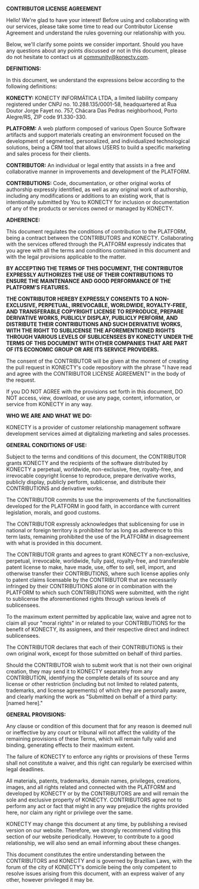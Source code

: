 **CONTRIBUTOR LICENSE AGREEMENT**

Hello! We're glad to have your interest! Before using and collaborating with our services, please take some time to read our Contributor License Agreement and understand the rules governing our relationship with you.

Below, we'll clarify some points we consider important. Should you have any questions about any points discussed or not in this document, please do not hesitate to contact us at community@konecty.com.

**DEFINITIONS:**

In this document, we understand the expressions below according to the following definitions:

**KONECTY:** KONECTY INFORMÁTICA LTDA, a limited liability company registered under CNPJ no. 10.288.135/0001-58, headquartered at Rua Doutor Jorge Fayet no. 757, Chácara Das Pedras neighborhood, Porto Alegre/RS, ZIP code 91.330-330.

**PLATFORM:** A web platform composed of various Open Source Software artifacts and support materials creating an environment focused on the development of segmented, personalized, and individualized technological solutions, being a CRM tool that allows USERS to build a specific marketing and sales process for their clients.

**CONTRIBUTOR:** An individual or legal entity that assists in a free and collaborative manner in improvements and development of the PLATFORM.

**CONTRIBUTIONS:** Code, documentation, or other original works of authorship expressly identified, as well as any original work of authorship, including any modifications or additions to an existing work, that is intentionally submitted by You to KONECTY for inclusion or documentation of any of the products or services owned or managed by KONECTY.

**ADHERENCE:**

This document regulates the conditions of contribution to the PLATFORM, being a contract between the CONTRIBUTORS and KONECTY. Collaborating with the services offered through the PLATFORM expressly indicates that you agree with all the terms and conditions contained in this document and with the legal provisions applicable to the matter.

**BY ACCEPTING THE TERMS OF THIS DOCUMENT, THE CONTRIBUTOR EXPRESSLY AUTHORIZES THE USE OF THEIR CONTRIBUTIONS TO ENSURE THE MAINTENANCE AND GOOD PERFORMANCE OF THE PLATFORM'S FEATURES.**

**THE CONTRIBUTOR HEREBY EXPRESSLY CONSENTS TO A NON-EXCLUSIVE, PERPETUAL, IRREVOCABLE, WORLDWIDE, ROYALTY-FREE, AND TRANSFERABLE COPYRIGHT LICENSE TO REPRODUCE, PREPARE DERIVATIVE WORKS, PUBLICLY DISPLAY, PUBLICLY PERFORM, AND DISTRIBUTE THEIR CONTRIBUTIONS AND SUCH DERIVATIVE WORKS, WITH THE RIGHT TO SUBLICENSE THE AFOREMENTIONED RIGHTS THROUGH VARIOUS LEVELS OF SUBLICENSEES BY KONECTY UNDER THE TERMS OF THIS DOCUMENT WITH OTHER COMPANIES THAT ARE PART OF ITS ECONOMIC GROUP OR ARE ITS SERVICE PROVIDERS.**

The consent of the CONTRIBUTOR will be given at the moment of creating the pull request in KONECTY's code repository with the phrase "I have read and agree with the CONTRIBUTOR LICENSE AGREEMENT" in the body of the request.

If you DO NOT AGREE with the provisions set forth in this document, DO NOT access, view, download, or use any page, content, information, or service from KONECTY in any way.

**WHO WE ARE AND WHAT WE DO:**

KONECTY is a provider of customer relationship management software development services aimed at digitalizing marketing and sales processes.

**GENERAL CONDITIONS OF USE:**

Subject to the terms and conditions of this document, the CONTRIBUTOR grants KONECTY and the recipients of the software distributed by KONECTY a perpetual, worldwide, non-exclusive, free, royalty-free, and irrevocable copyright license to reproduce, prepare derivative works, publicly display, publicly perform, sublicense, and distribute their CONTRIBUTIONS and derivative works.

The CONTRIBUTOR commits to use the improvements of the functionalities developed for the PLATFORM in good faith, in accordance with current legislation, morals, and good customs.

The CONTRIBUTOR expressly acknowledges that sublicensing for use in national or foreign territory is prohibited for as long as adherence to this term lasts, remaining prohibited the use of the PLATFORM in disagreement with what is provided in this document.

The CONTRIBUTOR grants and agrees to grant KONECTY a non-exclusive, perpetual, irrevocable, worldwide, fully paid, royalty-free, and transferable patent license to make, have made, use, offer to sell, sell, import, and otherwise transfer their CONTRIBUTIONS, where such license applies only to patent claims licensable by the CONTRIBUTOR that are necessarily infringed by their CONTRIBUTIONS alone or in combination with the PLATFORM to which such CONTRIBUTIONS were submitted, with the right to sublicense the aforementioned rights through various levels of sublicensees.

To the maximum extent permitted by applicable law, waive and agree not to claim all your "moral rights" in or related to your CONTRIBUTIONS for the benefit of KONECTY, its assignees, and their respective direct and indirect sublicensees.

The CONTRIBUTOR declares that each of their CONTRIBUTIONS is their own original work, except for those submitted on behalf of third parties.

Should the CONTRIBUTOR wish to submit work that is not their own original creation, they may send it to KONECTY separately from any CONTRIBUTION, identifying the complete details of its source and any license or other restriction (including but not limited to related patents, trademarks, and license agreements) of which they are personally aware, and clearly marking the work as "Submitted on behalf of a third party: [named here]."

**GENERAL PROVISIONS:**

Any clause or condition of this document that for any reason is deemed null or ineffective by any court or tribunal will not affect the validity of the remaining provisions of these Terms, which will remain fully valid and binding, generating effects to their maximum extent.

The failure of KONECTY to enforce any rights or provisions of these Terms shall not constitute a waiver, and this right can regularly be exercised within legal deadlines.

All materials, patents, trademarks, domain names, privileges, creations, images, and all rights related and connected with the PLATFORM and developed by KONECTY or by the CONTRIBUTORS are and will remain the sole and exclusive property of KONECTY. CONTRIBUTORS agree not to perform any act or fact that might in any way prejudice the rights provided here, nor claim any right or privilege over the same.

KONECTY may change this document at any time, by publishing a revised version on our website. Therefore, we strongly recommend visiting this section of our website periodically. However, to contribute to a good relationship, we will also send an email informing about these changes.

This document constitutes the entire understanding between the CONTRIBUTORS and KONECTY and is governed by Brazilian Laws, with the forum of the city of KONECTY's domicile being the only competent to resolve issues arising from this document, with an express waiver of any other, however privileged it may be.
